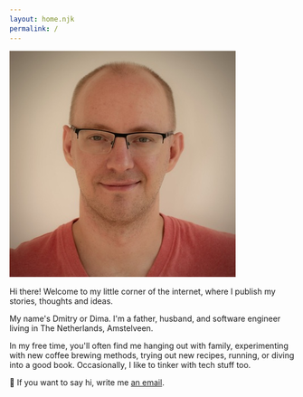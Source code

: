 ```yaml
---
layout: home.njk
permalink: /
---
```


<img src="/assets/img/avatar.jpeg" class="avatar"/>

Hi there! Welcome to my little corner of the internet, where I publish my stories, thoughts and ideas.

My name's Dmitry or Dima. I'm a father, husband, and software engineer living in The Netherlands, Amstelveen.

In my free time, you'll often find me hanging out with family, experimenting with new coffee brewing methods, trying out new recipes, running, or diving into a good book. Occasionally, I like to tinker with tech stuff too.

👋 If you want to say hi, write me [an email](mailto:mailbox@dolzhenko.me).
